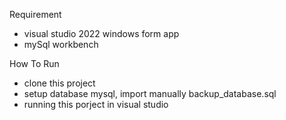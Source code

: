 Requirement 
- visual studio 2022 windows form app
- mySql workbench

How To Run
- clone this project
- setup database mysql, import manually backup_database.sql
- running this porject in visual studio
